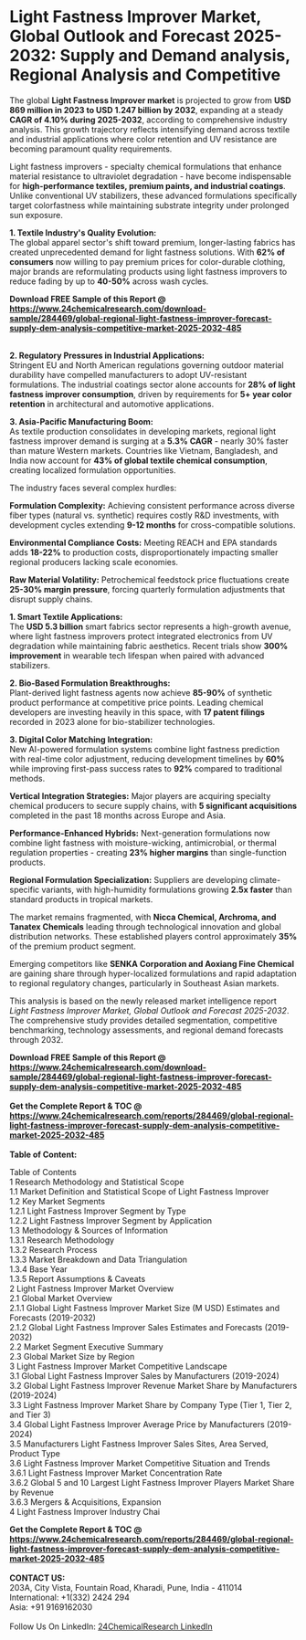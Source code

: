 <h1>Light Fastness Improver Market, Global Outlook and Forecast 2025-2032: Supply and Demand analysis, Regional Analysis and Competitive</h1><p>The global <strong>Light Fastness Improver market</strong> is projected to grow from <strong>USD 869 million in 2023 to USD 1.247 billion by 2032</strong>, expanding at a steady <strong>CAGR of 4.10% during 2025-2032</strong>, according to comprehensive industry analysis. This growth trajectory reflects intensifying demand across textile and industrial applications where color retention and UV resistance are becoming paramount quality requirements.</p><p>Light fastness improvers - specialty chemical formulations that enhance material resistance to ultraviolet degradation - have become indispensable for <strong>high-performance textiles, premium paints, and industrial coatings</strong>. Unlike conventional UV stabilizers, these advanced formulations specifically target colorfastness while maintaining substrate integrity under prolonged sun exposure.</p><p><strong>1. Textile Industry's Quality Evolution:</strong><br>
The global apparel sector's shift toward premium, longer-lasting fabrics has created unprecedented demand for light fastness solutions. With <strong>62% of consumers</strong> now willing to pay premium prices for color-durable clothing, major brands are reformulating products using light fastness improvers to reduce fading by up to <strong>40-50%</strong> across wash cycles.</p><div><b>Download FREE Sample of this Report @ 
            <a href="https://www.24chemicalresearch.com/download-sample/284469/global-regional-light-fastness-improver-forecast-supply-dem-analysis-competitive-market-2025-2032-485">
            https://www.24chemicalresearch.com/download-sample/284469/global-regional-light-fastness-improver-forecast-supply-dem-analysis-competitive-market-2025-2032-485</a></b></div><br><p><strong>2. Regulatory Pressures in Industrial Applications:</strong><br>
Stringent EU and North American regulations governing outdoor material durability have compelled manufacturers to adopt UV-resistant formulations. The industrial coatings sector alone accounts for <strong>28% of light fastness improver consumption</strong>, driven by requirements for <strong>5+ year color retention</strong> in architectural and automotive applications.</p><p><strong>3. Asia-Pacific Manufacturing Boom:</strong><br>
As textile production consolidates in developing markets, regional light fastness improver demand is surging at a <strong>5.3% CAGR</strong> - nearly 30% faster than mature Western markets. Countries like Vietnam, Bangladesh, and India now account for <strong>43% of global textile chemical consumption</strong>, creating localized formulation opportunities.</p><p>The industry faces several complex hurdles:</p><p><strong>Formulation Complexity:</strong> Achieving consistent performance across diverse fiber types (natural vs. synthetic) requires costly R&amp;D investments, with development cycles extending <strong>9-12 months</strong> for cross-compatible solutions.</p><p><strong>Environmental Compliance Costs:</strong> Meeting REACH and EPA standards adds <strong>18-22%</strong> to production costs, disproportionately impacting smaller regional producers lacking scale economies.</p><p><strong>Raw Material Volatility:</strong> Petrochemical feedstock price fluctuations create <strong>25-30% margin pressure</strong>, forcing quarterly formulation adjustments that disrupt supply chains.</p><p><strong>1. Smart Textile Applications:</strong><br>
The <strong>USD 5.3 billion</strong> smart fabrics sector represents a high-growth avenue, where light fastness improvers protect integrated electronics from UV degradation while maintaining fabric aesthetics. Recent trials show <strong>300% improvement</strong> in wearable tech lifespan when paired with advanced stabilizers.</p><p><strong>2. Bio-Based Formulation Breakthroughs:</strong><br>
Plant-derived light fastness agents now achieve <strong>85-90%</strong> of synthetic product performance at competitive price points. Leading chemical developers are investing heavily in this space, with <strong>17 patent filings</strong> recorded in 2023 alone for bio-stabilizer technologies.</p><p><strong>3. Digital Color Matching Integration:</strong><br>
New AI-powered formulation systems combine light fastness prediction with real-time color adjustment, reducing development timelines by <strong>60%</strong> while improving first-pass success rates to <strong>92%</strong> compared to traditional methods.</p><p><strong>Vertical Integration Strategies:</strong> Major players are acquiring specialty chemical producers to secure supply chains, with <strong>5 significant acquisitions</strong> completed in the past 18 months across Europe and Asia.</p><p><strong>Performance-Enhanced Hybrids:</strong> Next-generation formulations now combine light fastness with moisture-wicking, antimicrobial, or thermal regulation properties - creating <strong>23% higher margins</strong> than single-function products.</p><p><strong>Regional Formulation Specialization:</strong> Suppliers are developing climate-specific variants, with high-humidity formulations growing <strong>2.5x faster</strong> than standard products in tropical markets.</p><p>The market remains fragmented, with <strong>Nicca Chemical, Archroma, and Tanatex Chemicals</strong> leading through technological innovation and global distribution networks. These established players control approximately <strong>35%</strong> of the premium product segment.</p><p>Emerging competitors like <strong>SENKA Corporation and Aoxiang Fine Chemical</strong> are gaining share through hyper-localized formulations and rapid adaptation to regional regulatory changes, particularly in Southeast Asian markets.</p><p>This analysis is based on the newly released market intelligence report <em>Light Fastness Improver Market, Global Outlook and Forecast 2025-2032</em>. The comprehensive study provides detailed segmentation, competitive benchmarking, technology assessments, and regional demand forecasts through 2032.</p><div><b>Download FREE Sample of this Report @ 
            <a href="https://www.24chemicalresearch.com/download-sample/284469/global-regional-light-fastness-improver-forecast-supply-dem-analysis-competitive-market-2025-2032-485">
            https://www.24chemicalresearch.com/download-sample/284469/global-regional-light-fastness-improver-forecast-supply-dem-analysis-competitive-market-2025-2032-485</a></b></div><br><div><b>Get the Complete Report & TOC @ 
            <a href="https://www.24chemicalresearch.com/reports/284469/global-regional-light-fastness-improver-forecast-supply-dem-analysis-competitive-market-2025-2032-485">
            https://www.24chemicalresearch.com/reports/284469/global-regional-light-fastness-improver-forecast-supply-dem-analysis-competitive-market-2025-2032-485</a></b></div><br>
            <b>Table of Content:</b><p>Table of Contents<br />
1 Research Methodology and Statistical Scope<br />
1.1 Market Definition and Statistical Scope of Light Fastness Improver<br />
1.2 Key Market Segments<br />
1.2.1 Light Fastness Improver Segment by Type<br />
1.2.2 Light Fastness Improver Segment by Application<br />
1.3 Methodology & Sources of Information<br />
1.3.1 Research Methodology<br />
1.3.2 Research Process<br />
1.3.3 Market Breakdown and Data Triangulation<br />
1.3.4 Base Year<br />
1.3.5 Report Assumptions & Caveats<br />
2 Light Fastness Improver Market Overview<br />
2.1 Global Market Overview<br />
2.1.1 Global Light Fastness Improver Market Size (M USD) Estimates and Forecasts (2019-2032)<br />
2.1.2 Global Light Fastness Improver Sales Estimates and Forecasts (2019-2032)<br />
2.2 Market Segment Executive Summary<br />
2.3 Global Market Size by Region<br />
3 Light Fastness Improver Market Competitive Landscape<br />
3.1 Global Light Fastness Improver Sales by Manufacturers (2019-2024)<br />
3.2 Global Light Fastness Improver Revenue Market Share by Manufacturers (2019-2024)<br />
3.3 Light Fastness Improver Market Share by Company Type (Tier 1, Tier 2, and Tier 3)<br />
3.4 Global Light Fastness Improver Average Price by Manufacturers (2019-2024)<br />
3.5 Manufacturers Light Fastness Improver Sales Sites, Area Served, Product Type<br />
3.6 Light Fastness Improver Market Competitive Situation and Trends<br />
3.6.1 Light Fastness Improver Market Concentration Rate<br />
3.6.2 Global 5 and 10 Largest Light Fastness Improver Players Market Share by Revenue<br />
3.6.3 Mergers & Acquisitions, Expansion<br />
4 Light Fastness Improver Industry Chai</p><div><b>Get the Complete Report & TOC @ 
            <a href="https://www.24chemicalresearch.com/reports/284469/global-regional-light-fastness-improver-forecast-supply-dem-analysis-competitive-market-2025-2032-485">
            https://www.24chemicalresearch.com/reports/284469/global-regional-light-fastness-improver-forecast-supply-dem-analysis-competitive-market-2025-2032-485</a></b></div><br><b>CONTACT US:</b><br>
            203A, City Vista, Fountain Road, Kharadi, Pune, India - 411014<br>
            International: +1(332) 2424 294<br>
            Asia: +91 9169162030 <br><br>
            Follow Us On LinkedIn: <a href="https://www.linkedin.com/company/24chemicalresearch/">24ChemicalResearch LinkedIn</a>